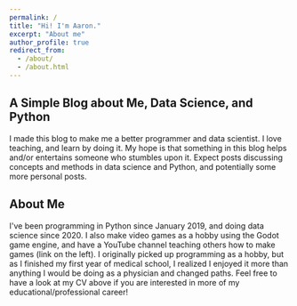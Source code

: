 ```yaml
---
permalink: /
title: "Hi! I'm Aaron."
excerpt: "About me"
author_profile: true
redirect_from: 
  - /about/
  - /about.html
---
```

## A Simple Blog about Me, Data Science, and Python
I made this blog to make me a better programmer and data scientist. I love teaching, and learn by doing it. My hope is that something in this 
blog helps and/or entertains someone who stumbles upon it. Expect posts discussing concepts and methods in data science and Python, and potentially some more personal posts.
## About Me
I've been programming in Python since January 2019, and doing data science since 2020. I also make video games as a hobby using the Godot game engine, and have a YouTube channel
teaching others how to make games (link on the left). I originally picked up programming as a hobby, but as I finished my first year of medical school, I realized I enjoyed it more
than anything I would be doing as a physician and changed paths. Feel free to have a look at my CV above if you are interested in more of my educational/professional career!